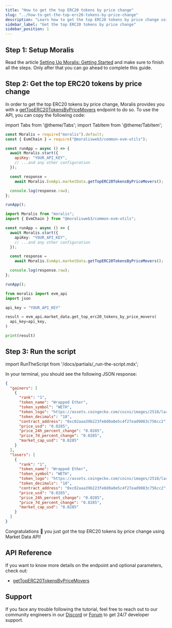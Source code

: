 ```yaml
---
title: "How to get the top ERC20 tokens by price change"
slug: "../how-to-get-the-top-erc20-tokens-by-price-change"
description: "Learn how to get the top ERC20 tokens by price change using Market Data API."
sidebar_label: "Get the top ERC20 tokens by price change"
sidebar_position: 1
---
```


## Step 1: Setup Moralis

Read the article [Setting Up Moralis: Getting Started](/web3-data-api/evm/get-your-api-key) and make sure to finish all the steps. Only after that you can go ahead to complete this guide.

## Step 2: Get the top ERC20 tokens by price change

In order to get the top ERC20 tokens by price change, Moralis provides you with a [getTopERC20TokensByPriceMovers](/web3-data-api/evm/reference/get-top-erc20-tokens-by-price-movers) endpoint to do so. To use the API, you can copy the following code:

import Tabs from '@theme/Tabs';
import TabItem from '@theme/TabItem';

<Tabs groupId="programming-language">
  <TabItem value="javascript" label="index.js (JavaScript)" default>

```javascript index.js
const Moralis = require("moralis").default;
const { EvmChain } = require("@moralisweb3/common-evm-utils");

const runApp = async () => {
  await Moralis.start({
    apiKey: "YOUR_API_KEY",
    // ...and any other configuration
  });

  const response =
    await Moralis.EvmApi.marketData.getTopERC20TokensByPriceMovers();

  console.log(response.raw);
};

runApp();
```

</TabItem>
<TabItem value="typescript" label="index.ts (TypeScript)">

```typescript index.ts
import Moralis from "moralis";
import { EvmChain } from "@moralisweb3/common-evm-utils";

const runApp = async () => {
  await Moralis.start({
    apiKey: "YOUR_API_KEY",
    // ...and any other configuration
  });

  const response =
    await Moralis.EvmApi.marketData.getTopERC20TokensByPriceMovers();

  console.log(response.raw);
};

runApp();
```

</TabItem>
<TabItem value="python" label="index.py (Python)">

```python index.py
from moralis import evm_api
import json

api_key = "YOUR_API_KEY"

result = evm_api.market_data.get_top_erc20_tokens_by_price_movers(
  api_key=api_key,
)

print(result)
```

</TabItem>
</Tabs>

## Step 3: Run the script

import RunTheScript from '/docs/partials/\_run-the-script.mdx';

<RunTheScript />

In your terminal, you should see the following JSON response:

```json
{
  "gainers": [
    {
      "rank": "1",
      "token_name": "Wrapped Ether",
      "token_symbol": "WETH",
      "token_logo": "https://assets.coingecko.com/coins/images/2518/large/weth.png?1595348880",
      "token_decimals": "18",
      "contract_address": "0xc02aaa39b223fe8d0a0e5c4f27ead9083c756cc2",
      "price_usd": "0.0285",
      "price_24h_percent_change": "0.0285",
      "price_7d_percent_change": "0.0285",
      "market_cap_usd": "0.0285"
    }
  ],
  "losers": [
    {
      "rank": "1",
      "token_name": "Wrapped Ether",
      "token_symbol": "WETH",
      "token_logo": "https://assets.coingecko.com/coins/images/2518/large/weth.png?1595348880",
      "token_decimals": "18",
      "contract_address": "0xc02aaa39b223fe8d0a0e5c4f27ead9083c756cc2",
      "price_usd": "0.0285",
      "price_24h_percent_change": "0.0285",
      "price_7d_percent_change": "0.0285",
      "market_cap_usd": "0.0285"
    }
  ]
}
```

Congratulations 🥳 you just got the top ERC20 tokens by price change using Market Data API!

## API Reference

If you want to know more details on the endpoint and optional parameters, check out:

- [getTopERC20TokensByPriceMovers](/web3-data-api/evm/reference/get-top-erc20-tokens-by-price-movers)

## Support

If you face any trouble following the tutorial, feel free to reach out to our community engineers in our [Discord](https://moralis.io/discord) or [Forum](https://forum.moralis.io) to get 24/7 developer support.
